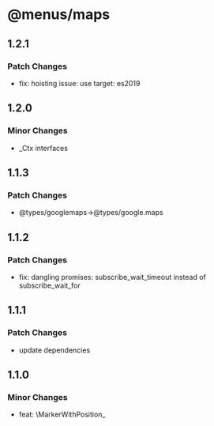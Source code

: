 # @menus/maps

## 1.2.1

### Patch Changes

- fix: hoisting issue: use target: es2019

## 1.2.0

### Minor Changes

- \_Ctx interfaces

## 1.1.3

### Patch Changes

- @types/googlemaps->@types/google.maps

## 1.1.2

### Patch Changes

- fix: dangling promises: subscribe_wait_timeout instead of subscribe_wait_for

## 1.1.1

### Patch Changes

- update dependencies

## 1.1.0

### Minor Changes

- feat: \MarkerWithPosition\_
